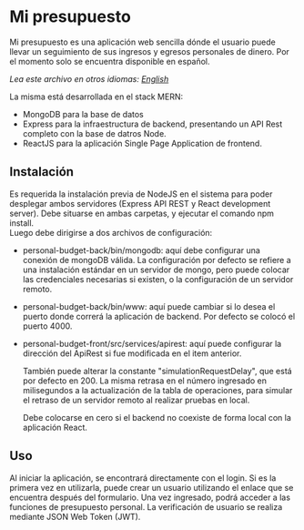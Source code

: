 # Mi presupuesto

Mi presupuesto es una aplicación web sencilla dónde el usuario puede llevar un seguimiento de sus ingresos y egresos personales de dinero. Por el momento solo se encuentra disponible en español.

*Lea este archivo en otros idiomas: [English](README.md)*

La misma está desarrollada en el stack MERN:
* MongoDB para la base de datos
* Express para la infraestructura de backend, presentando un API Rest completo con la base de datros Node.
* ReactJS para la aplicación Single Page Application de frontend.

## Instalación

Es requerida la instalación previa de NodeJS en el sistema para poder desplegar ambos servidores (Express API REST y React development server). 
Debe situarse en ambas carpetas, y ejecutar el comando npm install.  
Luego debe dirigirse a dos archivos de configuración:
* personal-budget-back/bin/mongodb: aquí debe configurar una conexión de mongoDB válida. La configuración por defecto se refiere a una instalación estándar en un servidor de mongo, pero puede colocar las credenciales necesarias si existen, o la configuración de un servidor remoto.
* personal-budget-back/bin/www: aquí puede cambiar si lo desea el puerto donde correrá la aplicación de backend. Por defecto se colocó el puerto 4000.
* personal-budget-front/src/services/apirest: aquí puede configurar la dirección del ApiRest si fue modificada en el item anterior. 

  También puede alterar la constante "simulationRequestDelay", que está por defecto en 200. La misma retrasa en el número ingresado en milisegundos a la actualización de la tabla de operaciones, para simular el retraso de un servidor remoto al realizar pruebas en local. 
  
  Debe colocarse en cero si el backend no coexiste de forma local con la aplicación React.


## Uso

Al iniciar la aplicación, se encontrará directamente con el login. Si es la primera vez en utilizarla, puede crear un usuario utilizando el enlace que se encuentra después del formulario.
Una vez ingresado, podrá acceder a las funciones de presupuesto personal. La verificación de usuario se realiza mediante JSON Web Token (JWT).
